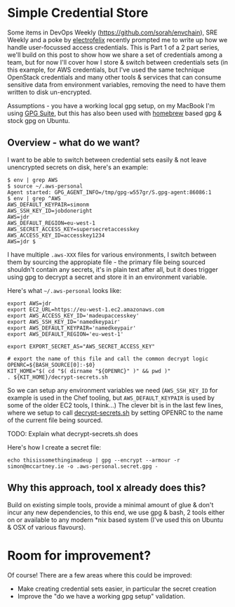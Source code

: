 # Simple Credential Store
Some items in DevOps Weekly (<https://github.com/sorah/envchain>), SRE Weekly and a poke by [electrofelix](https://github.com/electrofelix) recently prompted me to write up how we handle user-focussed access credentials. This is Part 1 of a 2 part series, we'll build on this post to show how we share a set of credentials among a team, but for now I'll cover how I store & switch between credentials sets (in this example, for AWS credentials, but I've used the same technique OpenStack credentials and many other tools & services that can consume sensitive data from environment variables, removing the need to have them written to disk un-encrypted.

Assumptions - you have a working local gpg setup, on my MacBook I'm using [GPG Suite](https://gpgtools.org/), but this has also been used with [homebrew](http://brew.sh/) based gpg & stock gpg on Ubuntu.

## Overview - what do we want?

I want to be able to switch between credential sets easily & not leave unencrypted secrets on disk, here's an example:

    $ env | grep AWS
    $ source ~/.aws-personal
    Agent started: GPG_AGENT_INFO=/tmp/gpg-w557gr/S.gpg-agent:86086:1
    $ env | grep ^AWS
    AWS_DEFAULT_KEYPAIR=simonm
    AWS_SSH_KEY_ID=jobdoneright
    AWS=jdr
    AWS_DEFAULT_REGION=eu-west-1
    AWS_SECRET_ACCESS_KEY=supersecretaccesskey
    AWS_ACCESS_KEY_ID=accesskey1234
    AWS=jdr $

I have multiple `.aws-XXX` files for various environments, I switch between them by sourcing the appropiate file - the primary file being sourced shouldn't contain any secrets, it's in plain text after all, but it does trigger using gpg to decrypt a secret and store it in an environment variable.

Here's what `~/.aws-personal` looks like:

    export AWS=jdr
    export EC2_URL=https://eu-west-1.ec2.amazonaws.com
    export AWS_ACCESS_KEY_ID='madeupaccesskey'
    export AWS_SSH_KEY_ID='namedkeypair'
    export AWS_DEFAULT_KEYPAIR='namedkeypair'
    export AWS_DEFAULT_REGION='eu-west-1'

    export EXPORT_SECRET_AS="AWS_SECRET_ACCESS_KEY"

    # export the name of this file and call the common decrypt logic
    OPENRC=${BASH_SOURCE[0]:-$0}
    KIT_HOME="$( cd "$( dirname "${OPENRC}" )" && pwd )"
    . ${KIT_HOME}/decrypt-secrets.sh

So we can setup any environment variables we need (`AWS_SSH_KEY_ID` for example is used in the Chef tooling, but `AWS_DEFAULT_KEYPAIR` is used by some of the older EC2 tools, I think...)  The clever bit is in the last few lines, where we setup to call [decrypt-secrets.sh](https://github.com/simonmcc/simple-credential-store/blob/master/decrypt-secrets.sh) by setting OPENRC to the name of the current file being sourced.

TODO: Explain what decrypt-secrets.sh does

Here's how I create a secret file:

    echo thisissomethingimadeup | gpg --encrypt --armour -r simon@mccartney.ie -o .aws-personal.secret.gpg -

## Why this approach, tool x already does this?

Build on existing simple tools, provide a minimal amount of glue & don't incur any new dependencies, to this end, we use gpg & bash, 2 tools either on or available to any modern *nix based system (I've used this on Ubuntu & OSX of various flavours).


# Room for improvement?

Of course!  There are a few areas where this could be improved:

* Make creating credential sets easier, in particular the secret creation
* Improve the "do we have a working gpg setup" validation.
